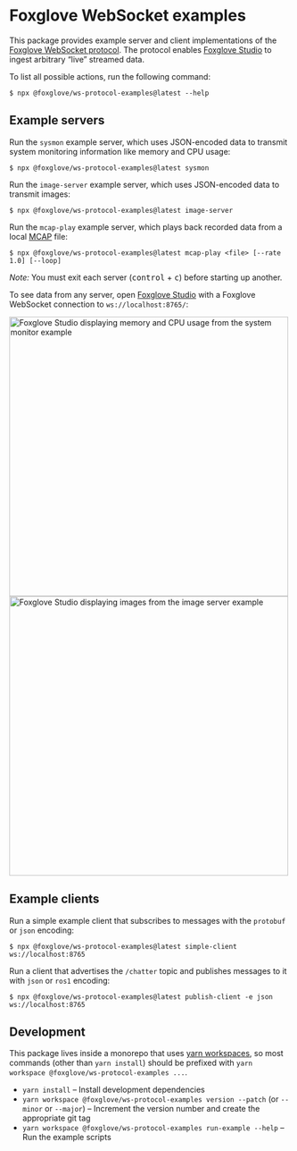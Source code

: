 # Foxglove WebSocket examples

This package provides example server and client implementations of the [Foxglove WebSocket protocol](https://github.com/foxglove/ws-protocol). The protocol enables [Foxglove Studio](https://github.com/foxglove/studio) to ingest arbitrary “live” streamed data.

To list all possible actions, run the following command:

```
$ npx @foxglove/ws-protocol-examples@latest --help
```

## Example servers

Run the `sysmon` example server, which uses JSON-encoded data to transmit system monitoring information like memory and CPU usage:

```
$ npx @foxglove/ws-protocol-examples@latest sysmon
```

Run the `image-server` example server, which uses JSON-encoded data to transmit images:

```
$ npx @foxglove/ws-protocol-examples@latest image-server
```

Run the `mcap-play` example server, which plays back recorded data from a local [MCAP](https://mcap.dev) file:

```
$ npx @foxglove/ws-protocol-examples@latest mcap-play <file> [--rate 1.0] [--loop]
```

_Note:_ You must exit each server (<kbd>control</kbd> + <kbd>c</kbd>) before starting up another.

To see data from any server, open [Foxglove Studio](https://studio.foxglove.dev?ds=foxglove-websocket&ds.url=ws://localhost:8765/) with a Foxglove WebSocket connection to `ws://localhost:8765/`:

<img width="500" alt="Foxglove Studio displaying memory and CPU usage from the system monitor example" src="https://user-images.githubusercontent.com/14237/145313065-85c05645-6b29-4eb2-a498-849c83f8792d.png">
<img width="500" alt="Foxglove Studio displaying images from the image server example" src="https://user-images.githubusercontent.com/14237/146500927-4a1408c7-0725-49e7-8185-71b0280c0a8b.png">

## Example clients

Run a simple example client that subscribes to messages with the `protobuf` or `json` encoding:

```
$ npx @foxglove/ws-protocol-examples@latest simple-client ws://localhost:8765
```

Run a client that advertises the `/chatter` topic and publishes messages to it with `json` or `ros1` encoding:

```
$ npx @foxglove/ws-protocol-examples@latest publish-client -e json ws://localhost:8765
```

## Development

This package lives inside a monorepo that uses [yarn workspaces](https://yarnpkg.com/features/workspaces), so most commands (other than `yarn install`) should be prefixed with `yarn workspace @foxglove/ws-protocol-examples ...`.

- `yarn install` – Install development dependencies
- `yarn workspace @foxglove/ws-protocol-examples version --patch` (or `--minor` or `--major`) – Increment the version number and create the appropriate git tag
- `yarn workspace @foxglove/ws-protocol-examples run-example --help` – Run the example scripts
